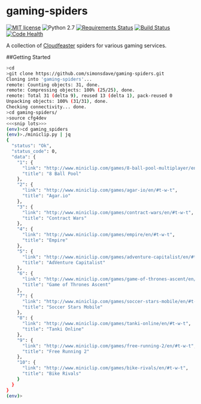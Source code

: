# gaming-spiders
[![MIT license](http://img.shields.io/badge/license-MIT-brightgreen.svg)](http://opensource.org/licenses/MIT) ![Python 2.7](https://img.shields.io/badge/python-2.7-FFC100.svg?style=flat) [![Requirements Status](https://requires.io/github/simonsdave/gaming-spiders/requirements.svg?branch=master)](https://requires.io/github/simonsdave/gaming-spiders/requirements/?branch=master) [![Build Status](https://travis-ci.org/simonsdave/gaming-spiders.svg?branch=master)](https://travis-ci.org/simonsdave/gaming-spiders) [![Code Health](https://landscape.io/github/simonsdave/gaming-spiders/master/landscape.svg?style=flat)](https://landscape.io/github/simonsdave/gaming-spiders/master)

A collection of [Cloudfeaster](https://github.com/simonsdave/cloudfeaster)
spiders for various gaming services.

##Getting Started

```bash
>cd
>git clone https://github.com/simonsdave/gaming-spiders.git
Cloning into 'gaming-spiders'...
remote: Counting objects: 31, done.
remote: Compressing objects: 100% (25/25), done.
remote: Total 31 (delta 9), reused 13 (delta 1), pack-reused 0
Unpacking objects: 100% (31/31), done.
Checking connectivity... done.
>cd gaming-spiders/
>source cfg4dev
<<<snip lots>>>
(env)>cd gaming_spiders
(env)>./miniclip.py | jq
{
  "status": "Ok",
  "status_code": 0,
  "data": {
    "1": {
      "link": "http://www.miniclip.com/games/8-ball-pool-multiplayer/en/#t-w-t",
      "title": "8 Ball Pool"
    },
    "2": {
      "link": "http://www.miniclip.com/games/agar-io/en/#t-w-t",
      "title": "Agar.io"
    },
    "3": {
      "link": "http://www.miniclip.com/games/contract-wars/en/#t-w-t",
      "title": "Contract Wars"
    },
    "4": {
      "link": "http://www.miniclip.com/games/empire/en/#t-w-t",
      "title": "Empire"
    },
    "5": {
      "link": "http://www.miniclip.com/games/adventure-capitalist/en/#t-w-t",
      "title": "AdVenture Capitalist"
    },
    "6": {
      "link": "http://www.miniclip.com/games/game-of-thrones-ascent/en/#t-w-t",
      "title": "Game of Thrones Ascent"
    },
    "7": {
      "link": "http://www.miniclip.com/games/soccer-stars-mobile/en/#t-w-t",
      "title": "Soccer Stars Mobile"
    },
    "8": {
      "link": "http://www.miniclip.com/games/tanki-online/en/#t-w-t",
      "title": "Tanki Online"
    },
    "9": {
      "link": "http://www.miniclip.com/games/free-running-2/en/#t-w-t",
      "title": "Free Running 2"
    },
    "10": {
      "link": "http://www.miniclip.com/games/bike-rivals/en/#t-w-t",
      "title": "Bike Rivals"
    }
  }
}
(env)>
```

